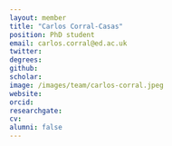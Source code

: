 ```yaml
---
layout: member
title: "Carlos Corral-Casas"
position: PhD student
email: carlos.corral@ed.ac.uk
twitter: 
degrees: 
github: 
scholar: 
image: /images/team/carlos-corral.jpeg
website: 
orcid:
researchgate: 	
cv: 
alumni: false
---
```


